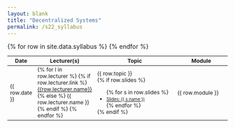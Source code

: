 ```yaml
---
layout: blank
title: "Decentralized Systems"
permalink: /s22_syllabus
---
```


<table style="table-layout: fixed; font-size: 88%;">
  <thead>
      <th style="width: 10%;">Date</th>
      <th style="width: 10%;"> Lecturer(s) </th>
      <th style="width: 50%;"> Topic </th>
      <th style="width: 30%;"> Module </th>
  </thead>
  <tbody>
    {% for row in site.data.syllabus %}
    <tr>
      <td> {{ row.date }} </td>
      <td> 
        {% for l in row.lecturer %}
          {% if row.lecturer.link %}
            <a target="_parent" href="{{row.lecturer.link}}" style="text-decoration: underline;">{{row.lecturer.name}}</a>
          {% else %}
            {{ row.lecturer.name }}   
          {% endif %}
        {% endfor %}
      </td>
      <td> {{ row.topic }} 
        <br>
        {% if row.slides %}
        <ul style="margin-bottom: 0;">
          {% for s in row.slides %}
          <li> <a target="_parent" href="https://berkeley-defi.github.io/assets/material/{{s.file}}" style="font-size: 80%;"> Slides: {{ s.name }} </a> </li>
          {% endfor %}
        </ul>
        {% endif %}
      </td>
      <td> {{ row.module }}
        <br>
      </td>
<!--
      <td> 
        {% if row.reading %}
        <ul style="margin-bottom: 0;">
          {% for r in row.reading %}
            {% if r.file %}
              {% assign reading_link = 'https://berkeley-defi.github.io/assets/material/' | append: r.file %}
            {% endif %}
            {% if r.link %}
              {% assign reading_link = r.link %}
            {% endif %}
          <li> <a target="_parent" href="{{reading_link}}"> {{ r.name }} </a> </li>
          {% endfor %}
        </ul>
        {% endif %}
      </td>
-->
    </tr>
    {% endfor %}
  </tbody>
</table>

